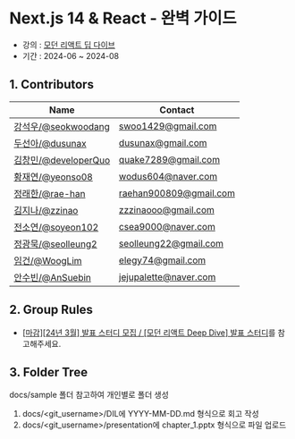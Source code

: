 # Next.js 14 & React - 완벽 가이드

-   강의 : [모던 리액트 딥 다이브](https://www.udemy.com/course/nextjs-react-incl-two-paths)
-   기간 : 2024-06 ~ 2024-08

## 1. Contributors

| Name                                             | Contact                       |
| ------------------------------------------------ | ----------------------------- |
| [강석우/@seokwoodang](https://github.com/Seokwoodang)    | swoo1429@gmail.com |
| [두선아/@dusunax](https://github.com/dusunax)    | dusunax@gmail.com |
| [김창민/@developerQuo](https://github.com/developerQuo)    | quake7289@gmail.com |
| [황재연/@yeonso08](https://github.com/yeonso08)    | wodus604@naver.com |
| [정래한/@rae-han](https://github.com/rae-han)    | raehan900809@gmail.com |
| [김지나/@zzinao](https://github.com/zzinao)    | zzzinaooo@gmail.com |
| [전소연/@soyeon102](https://github.com/soyeon102)    | csea9000@naver.com |
| [정광묵/@seolleung2](https://github.com/seolleung2)    | seolleung22@gmail.com |
| [임건/@WoogLim](https://github.com/WoogLim)    | elegy74@gmail.com |
| [안수빈/@AnSuebin](https://github.com/AnSuebin)    | jejupalette@naver.com |

## 2. Group Rules

- [[마감][24년 3월] 발표 스터디 모집 / [모던 리액트 Deep Dive] 발표 스터디](https://inblog.ai/monthly-cs/16450)를 참고해주세요.

## 3. Folder Tree

docs/sample 폴더 참고하여 개인별로 폴더 생성

1. docs/<git_username\>/DIL에 YYYY-MM-DD.md 형식으로 회고 작성
2. docs/<git_username\>/presentation에 chapter_1.pptx 형식으로 파일 업로드

